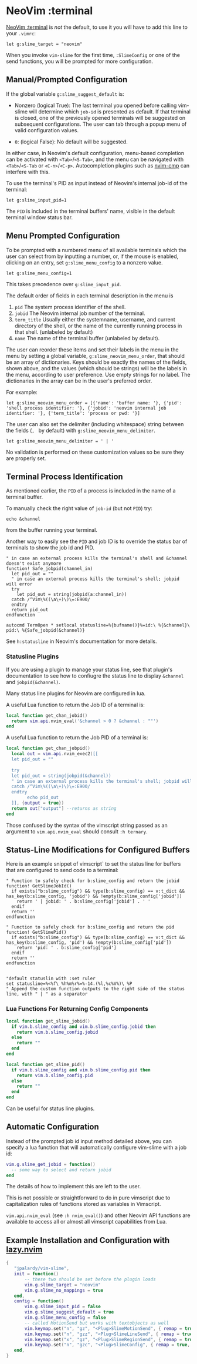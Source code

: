 # NeoVim :terminal

[NeoVim :terminal](https://neovim.io/doc/user/nvim_terminal_emulator.html) is *not* the default, to use it you will have to add this line to your `.vimrc`:

```vim
let g:slime_target = "neovim"
```

When you invoke `vim-slime` for the first time, `:SlimeConfig` or one of the send functions, you will be prompted for more configuration.

## Manual/Prompted Configuration

If the global variable `g:slime_suggest_default` is:

- Nonzero (logical True): The last terminal you opened before calling vim-slime will determine which `job-id` is presented as default. If that terminal is closed, one of the previously opened terminals will be suggested on subsequent configurations. The user can tab through a popup menu of valid configuration values.

- `0`: (logical False): No default will be suggested.


In either case, in Neovim's default configuration, menu-based completion can be activated with `<Tab>`/`<S-Tab>`, and the menu can be navigated with `<Tab>`/`<S-Tab` or `<C-n>`/`<C-p>`.  Autocompletion plugins such as [nvim-cmp](https://github.com/hrsh7th/nvim-cmp) can interfere with this.

To use the terminal's PID as input instead of Neovim's internal job-id of the terminal:

```vim
let g:slime_input_pid=1
```

The `PID` is included in the terminal buffers' name, visible in the default terminal window status bar.


## Menu Prompted Configuration

To be prompted with a numbered menu of all available terminals which the user can select from by inputting a number, or, if the mouse is enabled, clicking on an entry, set `g:slime_menu_config` to a nonzero value.

```vim
let g:slime_menu_config=1
```

This takes precedence over `g:slime_input_pid`.

The default order of fields in each terminal description in the menu is 

1. `pid`  The system process identifier of the shell.
2. `jobid` The Neovim internal job number of the terminal.
3. `term_title` Usually either the systemname, username, and current directory of the shell, or the name of the currently running process in that shell. (unlabeled by default)
4. `name` The name of the terminal buffer (unlabeled by default).

The user can reorder these items and set their labels in the menu in the menu by setting a global variable,  `g:slime_neovim_menu_order`, that should be an array of dictionaries. Keys should be exactly the names of the fields, shown above, and the values (which should  be strings) will be the labels in the menu, according to user preference.  Use empty strings for no label.  The dictionaries in the array can be in the user's preferred order.

For example:

```vim
let g:slime_neovim_menu_order = [{'name': 'buffer name: '}, {'pid': 'shell process identifier: '}, {'jobid': 'neovim internal job identifier: '}, {'term_title': 'process or pwd: '}]
```

The user can also set the delimiter (including whitespace) string between the fields (`, ` by default) with `g:slime_neovim_menu_delimiter`.

```vim
let g:slime_neovim_menu_delimiter = ' | '
```

No validation is performed on these customization values so be sure they are properly set.


## Terminal Process Identification

As mentioned earlier, the `PID` of a process is included in the name of a terminal buffer.

To manually check the right value of `job-id`  (but not `PID`) try:

```vim
echo &channel
```

from the buffer running your terminal.

Another way to easily see the `PID` and job ID is to override the status bar of terminals to show the job id and PID.

```vim
" in case an external process kills the terminal's shell and &channel doesn't exist anymore
function! Safe_jobpid(channel_in)
  let pid_out = ""
  " in case an external process kills the terminal's shell; jobpid will error
  try
    let pid_out = string(jobpid(a:channel_in))
  catch /^Vim\%((\a\+)\)\=:E900/
  endtry
  return pid_out
endfunction

autocmd TermOpen * setlocal statusline=%{bufname()}%=id:\ %{&channel}\ pid:\ %{Safe_jobpid(&channel)}
```

See `h:statusline` in Neovim's documentation for more details.

### Statusline Plugins

If you are using a plugin to manage your status line, see that plugin's documentation to see how to confiugre the status line to display `&channel` and `jobpid(&channel)`.

Many status line plugins for Neovim are configured in lua.

A useful Lua function to return the Job ID of a terminal is:

```lua
local function get_chan_jobid()
  return vim.api.nvim_eval('&channel > 0 ? &channel : ""')
end
```

A useful Lua function to return the Job PID of a terminal is:

```lua
local function get_chan_jobpid()
  local out = vim.api.nvim_exec2([[
  let pid_out = ""
  
  try
  let pid_out = string(jobpid(&channel))
  " in case an external process kills the terminal's shell; jobpid will error
  catch /^Vim\%((\a\+)\)\=:E900/
  endtry
  		echo pid_out
  ]], {output = true})
  return out["output"] --returns as string
end
```

Those confused by the syntax of the vimscript string passed as an argument to `vim.api.nvim_eval` should consult `:h ternary`.

## Status-Line Modifications for Configured Buffers

Here is an example snippet of vimscript` to set the status line for buffers that are configured to send code to a terminal:

```vim
" Function to safely check for b:slime_config and return the jobid
function! GetSlimeJobId()
  if exists("b:slime_config") && type(b:slime_config) == v:t_dict && has_key(b:slime_config, 'jobid') && !empty(b:slime_config['jobid'])
    return ' | jobid: ' . b:slime_config['jobid'] . ' '
  endif
  return ''
endfunction

" Function to safely check for b:slime_config and return the pid
function! GetSlimePid()
  if exists("b:slime_config") && type(b:slime_config) == v:t_dict && has_key(b:slime_config, 'pid') && !empty(b:slime_config['pid'])
    return 'pid: ' . b:slime_config['pid']
  endif
  return ''
endfunction


"default statuslin with :set ruler
set statusline=%<%f\ %h%m%r%=%-14.(%l,%c%V%)\ %P
" Append the custom function outputs to the right side of the status line, with " | " as a separator
```

### Lua Functions For Returning Config Components


```lua
local function get_slime_jobid()
  if vim.b.slime_config and vim.b.slime_config.jobid then
    return vim.b.slime_config.jobid
  else
    return ""
  end
end
```

```lua
local function get_slime_pid()
  if vim.b.slime_config and vim.b.slime_config.pid then
    return vim.b.slime_config.pid
  else
    return ""
  end
end
```

Can be useful for status line plugins.

## Automatic Configuration

Instead of the prompted job id input method detailed above, you can specify a lua function that will automatically configure vim-slime with a job id:

```lua
vim.g.slime_get_jobid = function()
  -- some way to select and return jobid
end
```

The details of how to implement this are left to the user.

This is not possible or straightforward to do in pure vimscript due to capitalization rules of functions stored as variables in Vimscript.

 `vim.api.nvim_eval` (see `:h nvim_eval()`) and other Neovim API functions are available to access all or almost all vimscript capabilities from Lua.

 ## Example Installation and Configuration with [lazy.nvim](https://github.com/folke/lazy.nvim)


 ```lua
{
	"jpalardy/vim-slime",
	init = function()
		-- these two should be set before the plugin loads
		vim.g.slime_target = "neovim"
		vim.g.slime_no_mappings = true
	end,
	config = function()
		vim.g.slime_input_pid = false
		vim.g.slime_suggest_default = true
		vim.g.slime_menu_config = false
		-- called MotionSend but works with textobjects as well
		vim.keymap.set("n", "gz", "<Plug>SlimeMotionSend", { remap = true, silent = false })
		vim.keymap.set("n", "gzz", "<Plug>SlimeLineSend", { remap = true, silent = false })
		vim.keymap.set("x", "gz", "<Plug>SlimeRegionSend", { remap = true, silent = false })
		vim.keymap.set("n", "gzc", "<Plug>SlimeConfig", { remap = true, silent = false })
	end,
}
 ```
